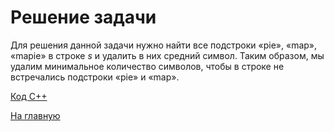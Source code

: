 <h1> Решение задачи </h1>

Для решения данной задачи нужно найти все подстроки «pie», «map», «mapie» в строке $s$ и удалить в них средний символ. Таким образом, мы удалим минимальное количество символов, чтобы в строке не встречались подстроки «pie» и «map».

[Код С++](Solution_D.cpp)

[На главную](README.md)